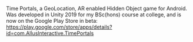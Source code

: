 Time Portals, a GeoLocation, AR enabled Hidden Object game for Android.
Was developed in Unity 2019 for my BSc(hons) course at college, and is
now on the Google Play Store in beta: 
https://play.google.com/store/apps/details?id=com.AllusInteractive.TimePortals
